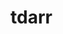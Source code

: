 <!-- generated by markdown-notes-tree -->

# tdarr

<!-- optional markdown-notes-tree directory description starts here -->

<!-- optional markdown-notes-tree directory description ends here -->
